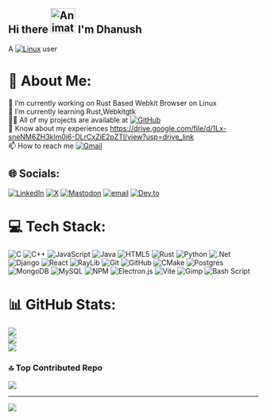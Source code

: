 ## Hi there <img src="https://iam-weijie.github.io/wave/hand-emoji.svg" alt="Animated Emoji" width="50" height="50"> I'm Dhanush 
A [![Linux](https://img.shields.io/badge/Linux-FCC624?logo=linux&logoColor=black)](#) user
# 💫 About Me:
🔭 I’m currently working on Rust Based Webkit Browser on Linux<br>🌱 I’m currently learning Rust,Webkitgtk<br>👨‍💻 All of my projects are available at [![GitHub](https://img.shields.io/badge/GitHub-%23121011.svg?logo=github&logoColor=white)](https://github.com/Dhanush-Proj)<br>📄 Know about my experiences https://drive.google.com/file/d/1Lx-sneNM6ZH3klm0i6-DLrCxZiE2pZTl/view?usp=drive_link<br>📫 How to reach me [![Gmail](https://img.shields.io/badge/Gmail-D14836?logo=gmail&logoColor=white)](dhanushpreji5@gmail.com)


## 🌐 Socials:
[![LinkedIn](https://img.shields.io/badge/LinkedIn-%230077B5.svg?logo=linkedin&logoColor=white)](https://linkedin.com/in/dhanush-p-reji-049300308) [![X](https://img.shields.io/badge/X-black.svg?logo=X&logoColor=white)](https://x.com/attakingbolt) [![Mastodon](https://img.shields.io/badge/-MASTODON-%232B90D9?logo=mastodon&logoColor=white)](https://mastodon.social/@Universe2zero1) [![email](https://img.shields.io/badge/Email-D14836?logo=gmail&logoColor=white)](mailto:dhanushpreji5@gmail.com) 
[![Dev.to](https://img.shields.io/badge/Dev.to-0A0A0A?logo=devdotto&logoColor=white)](https://dev.to/attakinbolt)

# 💻 Tech Stack:
![C](https://img.shields.io/badge/c-%2300599C.svg?style=for-the-badge&logo=c&logoColor=white) ![C++](https://img.shields.io/badge/c++-%2300599C.svg?style=for-the-badge&logo=c%2B%2B&logoColor=white) ![JavaScript](https://img.shields.io/badge/javascript-%23323330.svg?style=for-the-badge&logo=javascript&logoColor=%23F7DF1E) ![Java](https://img.shields.io/badge/java-%23ED8B00.svg?style=for-the-badge&logo=openjdk&logoColor=white) ![HTML5](https://img.shields.io/badge/html5-%23E34F26.svg?style=for-the-badge&logo=html5&logoColor=white) ![Rust](https://img.shields.io/badge/rust-%23000000.svg?style=for-the-badge&logo=rust&logoColor=white) ![Python](https://img.shields.io/badge/python-3670A0?style=for-the-badge&logo=python&logoColor=ffdd54) ![.Net](https://img.shields.io/badge/.NET-5C2D91?style=for-the-badge&logo=.net&logoColor=white) ![Django](https://img.shields.io/badge/django-%23092E20.svg?style=for-the-badge&logo=django&logoColor=white) ![React](https://img.shields.io/badge/react-%2320232a.svg?style=for-the-badge&logo=react&logoColor=%2361DAFB) ![RayLib](https://img.shields.io/badge/RAYLIB-FFFFFF?style=for-the-badge&logo=raylib&logoColor=black) ![Git](https://img.shields.io/badge/git-%23F05033.svg?style=for-the-badge&logo=git&logoColor=white) ![GitHub](https://img.shields.io/badge/github-%23121011.svg?style=for-the-badge&logo=github&logoColor=white) ![CMake](https://img.shields.io/badge/CMake-%23008FBA.svg?style=for-the-badge&logo=cmake&logoColor=white) ![Postgres](https://img.shields.io/badge/postgres-%23316192.svg?style=for-the-badge&logo=postgresql&logoColor=white) ![MongoDB](https://img.shields.io/badge/MongoDB-%234ea94b.svg?style=for-the-badge&logo=mongodb&logoColor=white) ![MySQL](https://img.shields.io/badge/mysql-4479A1.svg?style=for-the-badge&logo=mysql&logoColor=white) ![NPM](https://img.shields.io/badge/NPM-%23CB3837.svg?style=for-the-badge&logo=npm&logoColor=white) ![Electron.js](https://img.shields.io/badge/Electron-191970?style=for-the-badge&logo=Electron&logoColor=white) ![Vite](https://img.shields.io/badge/vite-%23646CFF.svg?style=for-the-badge&logo=vite&logoColor=white) ![Gimp](https://img.shields.io/badge/Gimp-657D8B?style=for-the-badge&logo=gimp&logoColor=FFFFFF) ![Bash Script](https://img.shields.io/badge/bash_script-%23121011.svg?style=for-the-badge&logo=gnu-bash&logoColor=white)
# 📊 GitHub Stats:
![](https://github-readme-stats.vercel.app/api?username=Dhanush-Proj&theme=dark&hide_border=false&include_all_commits=false&count_private=false)<br/>
![](https://nirzak-streak-stats.vercel.app/?user=Dhanush-Proj&theme=dark&hide_border=false)<br/>
![](https://github-readme-stats.vercel.app/api/top-langs/?username=Dhanush-Proj&theme=dark&hide_border=false&include_all_commits=false&count_private=false&layout=compact)

### 🔝 Top Contributed Repo
![](https://github-contributor-stats.vercel.app/api?username=Dhanush-Proj&limit=5&theme=gruvbox&combine_all_yearly_contributions=true)

---
[![](https://visitcount.itsvg.in/api?id=Dhanush-Proj&icon=4&color=9)](https://visitcount.itsvg.in)

<!-- Proudly created with GPRM ( https://gprm.itsvg.in ) -->
